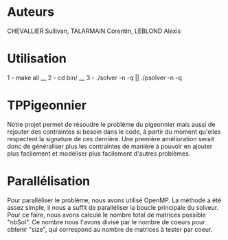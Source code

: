 # Auteurs

CHEVALLIER Sullivan, TALARMAIN Corentin, LEBLOND Alexis

# Utilisation

1 - make all __
2 - cd bin/ __
3 - ./solver -n <pigeons> -q <pigeonniers> || ./psolver -n <pigeons> -q <pigeonniers>

# TPPigeonnier

Notre projet permet de résoudre le problème du pigeonnier mais aussi de rejouter des contraintes si besoin dans le code, 
à partir du moment qu'elles respectent la signature de ces dernière.
Une première amélioration serait donc de généraliser plus les contraintes de manière à pouvoir en ajouter plus facilement et modéliser plus facilement d'autres problèmes.

# Parallélisation

Pour paralléliser le problème, nous avons utilisé OpenMP. La méthode a été assez simple, il nous a suffit de paralléliser la boucle principale du solveur. Pour ce faire, nous avons calculé le nombre total de matrices possible "nbSol". Ce nombre nous l'avons divisé par le nombre de coeurs pour obtenir "size", qui correspond au nombre de matrices à tester par coeur.